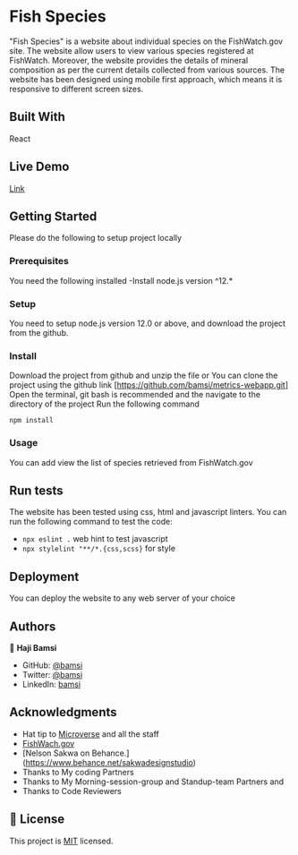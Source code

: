 # Fish Species 

"Fish Species" is a website  about individual species on the FishWatch.gov site. The website allow users to view various species registered at FishWatch. Moreover, the website provides the details of mineral composition as per the current details collected from various sources. The website has been designed using mobile first approach, which means it is responsive to different screen sizes.


## Built With

React

## Live Demo
[Link](https://react-mathmagician.herokuapp.com/)

## Getting Started

Please do the following to setup project locally

### Prerequisites

You need the following installed
-Install node.js version ^12.\*

### Setup

You need to setup node.js version 12.0 or above, and download the project from the github.

### Install

Download the project from github and unzip the file or You can clone the project using the github link [https://github.com/bamsi/metrics-webapp.git]
Open the terminal, git bash is recommended and the navigate to the directory of the project
Run the following command

`npm install`

### Usage

You can add view the list of species retrieved from FishWatch.gov

## Run tests

The website has been tested using css, html and javascript linters. You can run the following command to test the code:

- `npx eslint .` web hint to test javascript
- `npx stylelint "**/*.{css,scss}` for style

## Deployment

You can deploy the website to any web server of your choice

## Authors

👤 **Haji Bamsi**

- GitHub:
  [@bamsi](https://github.com/bamsi)
- Twitter: [@bamsi](https://twitter.com/haji-bamsi-17327728/)
- LinkedIn: [bamsi](https://linkedin.com/in/bamsi)

## Acknowledgments

- Hat tip to [Microverse](www.microverse.org) and all the staff
- [FishWach.gov](https://www.fishwatch.gov/developers)
- [Nelson Sakwa on Behance.] (https://www.behance.net/sakwadesignstudio)
- Thanks to My coding Partners
- Thanks to My Morning-session-group and Standup-team Partners and
- Thanks to Code Reviewers

## 📝 License

This project is [MIT](./MIT.md) licensed.
